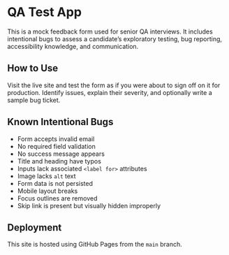 # QA Test App

This is a mock feedback form used for senior QA interviews. It includes intentional bugs to assess a candidate’s exploratory testing, bug reporting, accessibility knowledge, and communication.

## How to Use

Visit the live site and test the form as if you were about to sign off on it for production. Identify issues, explain their severity, and optionally write a sample bug ticket.

## Known Intentional Bugs

- Form accepts invalid email
- No required field validation
- No success message appears
- Title and heading have typos
- Inputs lack associated `<label for>` attributes
- Image lacks `alt` text
- Form data is not persisted
- Mobile layout breaks
- Focus outlines are removed
- Skip link is present but visually hidden improperly

## Deployment

This site is hosted using GitHub Pages from the `main` branch.
